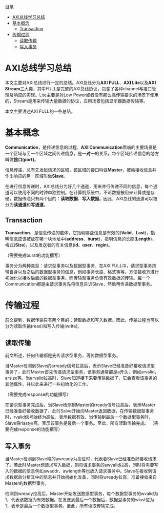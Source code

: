 目录
- [AXI总线学习总结](#axi总线学习总结)
- [基本概念](#基本概念)
  - [Transaction](#transaction)
- [传输过程](#传输过程)
  - [读取传输](#读取传输)
  - [写入事务](#写入事务)

# AXI总线学习总结
本文主要对AXI总线进行一定的总结。AXI总线分为**AXI FULL**、**AXI Lite**以及**AXI Stream**三大类，其中FULL是完整的AXI总线协议，包含了各种channel与接口管理及响应的实现。Lite主要是对Low Power或者没有那么高传输要求的场景下使用的，Stream是用来传输大量数据的协议，应用场景包括显示器数据传输等。

本文主要讲述AXI FULL的一些总结。
# 基本概念
**Communication**，是传递信息的过程，**AXI Communication**面临的主要场景是一个区域与另一个区域之间传递信息，是**一对一**的关系，每个区域传递信息的地方叫做**接口(port)**。

信息传递，总有先发起请求的区域，该区域的接口叫做**Master**，被动接收信息并作出响应的另一区域叫做**Slave**。

在进行信息传递时，AXI总线分为好几个通道，用来并行传递不同的信息，每个通道可以使用不同的时钟单独控制。在计算机系统中，不论数据被用来计算或是存储，数据传递只有两个目的：**读取数据**、**写入数据**。因此，AXI总线的通道可以被分为**读通道**和**写通道**。

## Transaction
**Transaction**，是信息传递的载体，它指明哪些信息是有效的(**Valid**、**Last**)，指明信息应该被放在哪一块地址中(**address**、**burst**)，指明信息的长度(**Length**)、格式(**Size**)，以及发送者的有关信息(**id**、**user**、**regin**)。

（需要完成burst的功能撰写）

事务分为两种类型：请求型事务以及数据型事务，在AXI FULL中，请求型事务携带自身以及之后的数据型事务的信息，例如事务长度、格式等等，方便接收方进行初始化以接收后面的数据型事务。而传输型事务负责有效数据的传输。每一个Communication都是由请求事务先将信息告诉Slave，然后再传递数据型事务。

# 传输过程
前文提到，数据传输只有两个目的：读取数据和写入数据。因此，传输过程也可以分为读取传输(read)和写入传输(write)。
## 读取传输
前文所述，任何传输都是先传请求型事务，再传数据型事务。

当Master检测到Slave的arready信号拉高后，表示Slave已经准备好接收请求型事务了，此时Master首先传递请求型事务，该事务通常都是a开头，例如arvalid，arsize等。当arvalid拉高时，Slave知道接下来要传输数据了，它会查看该事务的其他属性，并以此来进行一些初始化的工作。

（需要完成response的功能撰写）

在请求型事务完成后，当Slave检测到Master的rready信号拉高后，表示Master已经准备好接收数据了，此时Salve开始向Master返回数据，在传输数据型事务时，rvalid信号始终为高位，表示数据有效，当传输到最后一个数据型事务时，Slave将rlast拉高，表示该事务是最后一个事务。至此，所有读取传输完成。
（需要完成response的功能撰写）

## 写入事务
当Master检测到Slave端的awready为高位时，代表着Slave已经准备好接收请求了。若此时Master想请求写入数据，则将请求事务的awvalid拉高，同时将需要写入的数据的信息例如awaddr、awlength等也放入请求事务中。Slave在接收到请求数据后分析其中的信息并开始初始化准备，同时将wready拉高，准备接收来自Master的数据型事务。

检测到wready拉高后，Master开始发送数据型事务，每个数据型事务的wvalid为1，代表该数据为有效数据。在发送到最后一个数据后，数据型事务的wlast位为1，表示是最后一个数据型事务。至此，所有读取传输完成。
